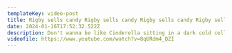 ```yaml
---
templateKey: video-post
title: Rigby sells candy Rigby sells candy Rigby sells candy Rigby sells candy Rigby sells candy Rigby sells candy Rigby sells candy Rigby sells candy
date: 2024-01-16T17:52:32.522Z
description: Don't wanna be like Cinderella sitting in a dark cold cellar
videofile: https://www.youtube.com/watch?v=8qURdm4_QZI
---
```


